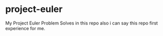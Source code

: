 # project-euler
My Project Euler Problem Solves in this repo also i can say this repo first experience for me.